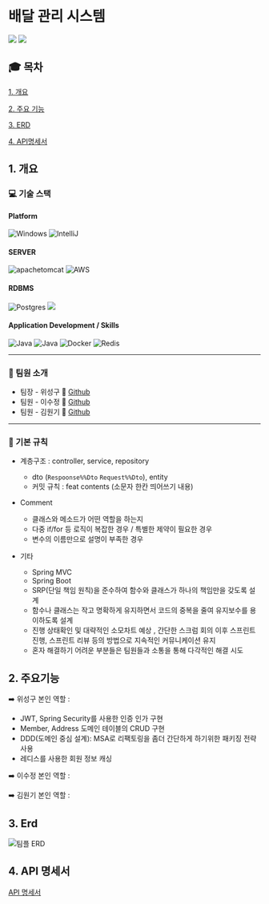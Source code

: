 # 배달 관리 시스템
<img src="https://img.shields.io/badge/github-181717?style=for-the-badge&logo=github&logoColor=white">
<img src="https://capsule-render.vercel.app/api?type=wave&color=auto&height=300&section=header&text=배달관리시스템&fontSize=90" />

## :mortar_board: 목차
[1. 개요](#1-개요)

[2. 주요 기능](#2-주요기능)

[3. ERD](#3-erd)

[4. API명세서](#4-API명세서)


## 1. 개요
### :computer: 기술 스택
#### Platform
![Windows](https://img.shields.io/badge/Windows-0078D6?style=for-the-badge&logo=windows&logoColor=white)
![IntelliJ](https://img.shields.io/badge/IntelliJ-0078D6.svg?style=for-the-badge&logo=intellijidea&logoColor=#000000)

#### SERVER
![apachetomcat](https://img.shields.io/badge/tomcat-0078D6.svg?style=for-the-badge&logo=apachetomcat&logoColor=yellow)
![AWS](https://img.shields.io/badge/AWS-%23FF9900.svg?style=for-the-badge&logo=amazon-aws&logoColor=white)

#### RDBMS
![Postgres](https://img.shields.io/badge/postgres-%23316192.svg?style=for-the-badge&logo=postgresql&logoColor=white)
<img src="https://img.shields.io/badge/JPA-0078D6?style=for-the-badge&logo=MyBatis&logoColor=white">


#### Application Development / Skills
![Java](https://img.shields.io/badge/Java-0078D6?style=for-the-badge&logo=openjdk&logoColor=white)
![Java](https://img.shields.io/badge/springboot-0078D6?style=for-the-badge&logo=springboot&logoColor=#)
![Docker](https://img.shields.io/badge/docker-%230db7ed.svg?style=for-the-badge&logo=docker&logoColor=white)
![Redis](https://img.shields.io/badge/redis-%23DD0031.svg?style=for-the-badge&logo=redis&logoColor=white)



 
 
<hr>

### :busts_in_silhouette: 팀원 소개
- 팀장 - 위성구 :walking:  [Github](https://github.com/weseonggu)  
- 팀원 - 이수정 :walking: [Github](https://github.com/Krystal-13)
- 팀원 - 김원기 :walking: [Github](https://github.com/TrendFollow)
<hr>

### :flags: 기본 규칙
- 계층구조 : controller, service, repository 
  - dto (`Respoonse%%Dto` `Request%%Dto`), entity
  - 커밋 규칙 : feat contents (소문자 한칸 띄어쓰기 내용)
    
- Comment
  - 클래스와 메소드가 어떤 역할을 하는지
  - 다중 if/for 등 로직이 복잡한 경우 / 특별한 제약이 필요한 경우
  - 변수의 이름만으로 설명이 부족한 경우
 
- 기타
  - Spring MVC
  - Spring Boot
  - SRP(단일 책임 원칙)을 준수하여 함수와 클래스가 하나의 책임만을 갖도록 설계
  - 함수나 클래스는 작고 명확하게 유지하면서 코드의 중복을 줄여 유지보수를 용이하도록 설계
  - 진행 상태확인 및 대략적인 소모차트 예상 , 간단한 스크럼 회의 이후 스프린트 진행, 스프린트 리뷰 등의 방법으로 지속적인 커뮤니케이션 유지
  - 혼자 해결하기 어려운 부분들은 팀원들과 소통을 통해 다각적인 해결 시도
 

## 2. 주요기능
:arrow_right: 위성구 
본인 역할 : 
  - JWT, Spring Security를 사용한 인증 인가 구현
  - Member, Address 도메인 테이블의 CRUD 구현
  - DDD(도메인 중심 설계): MSA로 리팩토링을 좀더 간단하게 하기위한 패키징 전략 사용
  - 레디스를 사용한 회원 정보 캐싱

:arrow_right: 이수정
본인 역할 : 

:arrow_right: 김원기
본인 역할 : 
    
## 3. Erd
![팀플 ERD](https://github.com/weseonggu/sparta26project/blob/master/ERD.png)

## 4. API 명세서
[API 명세서](https://imported-turner-0f5.notion.site/e498bae6ae144848bbbae6963eacabb4?v=6f312b3188ba42aeb9bc0e1b1344758d&pvs=4)











